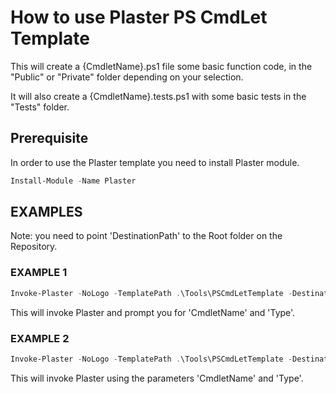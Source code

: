 # How to use Plaster PS CmdLet Template

This will create a {CmdletName}.ps1 file some basic function code, in the "Public" or "Private" folder depending on your selection.

It will also create a {CmdletName}.tests.ps1 with some basic tests in the "Tests" folder.

## Prerequisite

In order to use the Plaster template you need to install Plaster module.

```powershell
Install-Module -Name Plaster
```

## EXAMPLES

Note: you need to point 'DestinationPath' to the Root folder on the Repository.
### EXAMPLE 1

```powershell
Invoke-Plaster -NoLogo -TemplatePath .\Tools\PSCmdLetTemplate -DestinationPath .
```

This will invoke Plaster and prompt you for 'CmdletName' and 'Type'.


### EXAMPLE 2

```powershell
Invoke-Plaster -NoLogo -TemplatePath .\Tools\PSCmdLetTemplate -DestinationPath . -CmdletName Get-FooBar -Type Private
``` 

This will invoke Plaster using the parameters 'CmdletName' and 'Type'.
